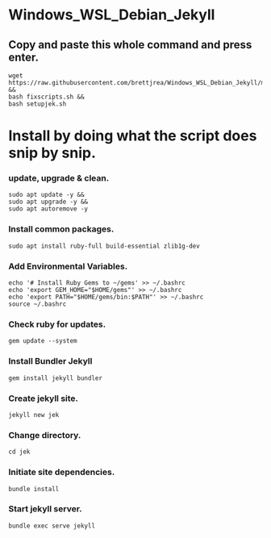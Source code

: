 # Windows_WSL_Debian_Jekyll

## Copy and paste this whole command and press enter.
```
wget https://raw.githubusercontent.com/brettjrea/Windows_WSL_Debian_Jekyll/master/setupgrav.sh &&
bash fixscripts.sh &&
bash setupjek.sh
```

# Install by doing what the script does snip by snip.

### update, upgrade & clean.

```
sudo apt update -y &&
sudo apt upgrade -y &&
sudo apt autoremove -y
```

### Install common packages.

```
sudo apt install ruby-full build-essential zlib1g-dev
```

### Add Environmental Variables.

```
echo '# Install Ruby Gems to ~/gems' >> ~/.bashrc
echo 'export GEM_HOME="$HOME/gems"' >> ~/.bashrc
echo 'export PATH="$HOME/gems/bin:$PATH"' >> ~/.bashrc
source ~/.bashrc
```

### Check ruby for updates.

`gem update --system`

### Install Bundler Jekyll

`gem install jekyll bundler`

### Create jekyll site.

`jekyll new jek`

### Change directory.

`cd jek`

### Initiate site dependencies.

`bundle install`

### Start jekyll server.

`bundle exec serve jekyll`
